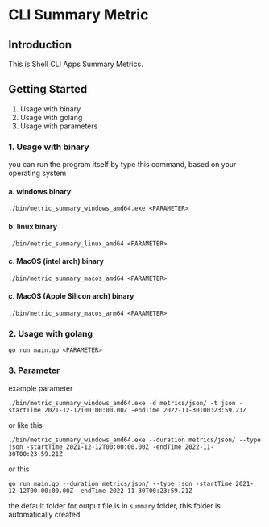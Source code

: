 # CLI Summary Metric
## Introduction
This is Shell CLI Apps Summary Metrics.

## Getting Started
1. Usage with binary 
2. Usage with golang
3. Usage with parameters

### 1. Usage with binary
you can run the program itself by type this command, based on your operating system

#### a. windows binary
```shell
./bin/metric_summary_windows_amd64.exe <PARAMETER>
```

#### b. linux binary
```shell
./bin/metric_summary_linux_amd64 <PARAMETER>
```

#### c. MacOS (intel arch) binary 
```shell
./bin/metric_summary_macos_amd64 <PARAMETER>
```

#### c. MacOS (Apple Silicon arch) binary
```shell
./bin/metric_summary_macos_arm64 <PARAMETER>
```

### 2. Usage with golang
```shell
go run main.go <PARAMETER>
```

### 3. Parameter
example parameter
```shell
./bin/metric_summary_windows_amd64.exe -d metrics/json/ -t json -startTime 2021-12-12T00:00:00.00Z -endTime 2022-11-30T00:23:59.21Z
```

or like this 
```shell
./bin/metric_summary_windows_amd64.exe --duration metrics/json/ --type json -startTime 2021-12-12T00:00:00.00Z -endTime 2022-11-30T00:23:59.21Z
```

or this
```shell
go run main.go --duration metrics/json/ --type json -startTime 2021-12-12T00:00:00.00Z -endTime 2022-11-30T00:23:59.21Z
```

the default folder for output file is in `summary` folder, this folder is automatically created.